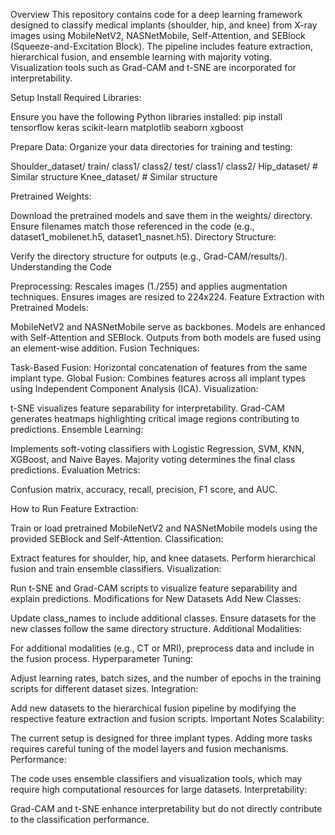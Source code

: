 Overview
This repository contains code for a deep learning framework designed to classify medical implants (shoulder, hip, and knee) from X-ray images using MobileNetV2, NASNetMobile, Self-Attention, 
and SEBlock (Squeeze-and-Excitation Block). The pipeline includes feature extraction, hierarchical fusion, and ensemble learning with majority voting. Visualization tools such as Grad-CAM and
t-SNE are incorporated for interpretability.


Setup
Install Required Libraries:

Ensure you have the following Python libraries installed:
pip install tensorflow keras scikit-learn matplotlib seaborn xgboost


Prepare Data:
Organize your data directories for training and testing:

Shoulder_dataset/
  train/
    class1/
    class2/
  test/
    class1/
    class2/
Hip_dataset/  # Similar structure
Knee_dataset/ # Similar structure


Pretrained Weights:

Download the pretrained models and save them in the weights/ directory. Ensure filenames match those referenced in the code (e.g., dataset1_mobilenet.h5, dataset1_nasnet.h5).
Directory Structure:

Verify the directory structure for outputs (e.g., Grad-CAM/results/).
Understanding the Code


Preprocessing:
Rescales images (1./255) and applies augmentation techniques.
Ensures images are resized to 224x224.
Feature Extraction with Pretrained Models:

MobileNetV2 and NASNetMobile serve as backbones.
Models are enhanced with Self-Attention and SEBlock.
Outputs from both models are fused using an element-wise addition.
Fusion Techniques:

Task-Based Fusion: Horizontal concatenation of features from the same implant type.
Global Fusion: Combines features across all implant types using Independent Component Analysis (ICA).
Visualization:

t-SNE visualizes feature separability for interpretability.
Grad-CAM generates heatmaps highlighting critical image regions contributing to predictions.
Ensemble Learning:

Implements soft-voting classifiers with Logistic Regression, SVM, KNN, XGBoost, and Naive Bayes.
Majority voting determines the final class predictions.
Evaluation Metrics:

Confusion matrix, accuracy, recall, precision, F1 score, and AUC.



How to Run
Feature Extraction:

Train or load pretrained MobileNetV2 and NASNetMobile models using the provided SEBlock and Self-Attention.
Classification:

Extract features for shoulder, hip, and knee datasets.
Perform hierarchical fusion and train ensemble classifiers.
Visualization:

Run t-SNE and Grad-CAM scripts to visualize feature separability and explain predictions.
Modifications for New Datasets
Add New Classes:

Update class_names to include additional classes.
Ensure datasets for the new classes follow the same directory structure.
Additional Modalities:

For additional modalities (e.g., CT or MRI), preprocess data and include in the fusion process.
Hyperparameter Tuning:

Adjust learning rates, batch sizes, and the number of epochs in the training scripts for different dataset sizes.
Integration:

Add new datasets to the hierarchical fusion pipeline by modifying the respective feature extraction and fusion scripts.
Important Notes
Scalability:

The current setup is designed for three implant types. Adding more tasks requires careful tuning of the model layers and fusion mechanisms.
Performance:

The code uses ensemble classifiers and visualization tools, which may require high computational resources for large datasets.
Interpretability:

Grad-CAM and t-SNE enhance interpretability but do not directly contribute to the classification performance.
